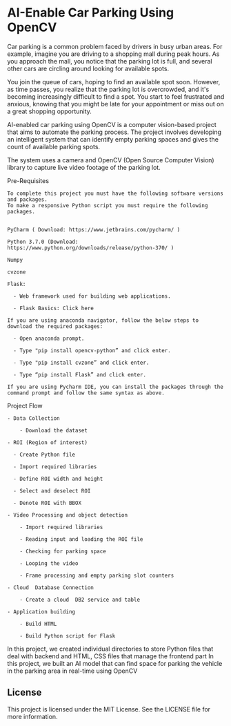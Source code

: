 # AI-Enable Car Parking Using OpenCV
Car parking is a common problem faced by drivers in busy urban areas. For example, imagine you are driving to a shopping mall during peak hours. As you approach the mall, you notice that the parking lot is full, and several other cars are circling around looking for available spots.

You join the queue of cars, hoping to find an available spot soon. However, as time passes, you realize that the parking lot is overcrowded, and it's becoming increasingly difficult to find a spot. You start to feel frustrated and anxious, knowing that you might be late for your appointment or miss out on a great shopping opportunity.

AI-enabled car parking using OpenCV is a computer vision-based project that aims to automate the parking process. The project involves developing an intelligent system that can identify empty parking spaces and gives the count of available parking spots.

The system uses a camera and OpenCV (Open Source Computer Vision) library to capture live video footage of the parking lot.

Pre-Requisites

    To complete this project you must have the following software versions and packages. 
    To make a responsive Python script you must require the following packages. 
    
    
    PyCharm ( Download: https://www.jetbrains.com/pycharm/ ) 
    
    Python 3.7.0 (Download: https://www.python.org/downloads/release/python-370/ )
    
    Numpy
    
    cvzone
    
    Flask: 
    
      - Web framework used for building web applications. 
        
      - Flask Basics: Click here 
    
    If you are using anaconda navigator, follow the below steps to download the required packages: 
    
      - Open anaconda prompt. 
        
      - Type "pip install opencv-python” and click enter. 
        
      - Type "pip install cvzone” and click enter. 
        
      - Type “pip install Flask” and click enter. 
    
    If you are using Pycharm IDE, you can install the packages through the command prompt and follow the same syntax as above.
    

Project Flow

    - Data Collection
    
        - Download the dataset
    
    - ROI (Region of interest)
    
      - Create Python file
      
      - Import required libraries
      
      - Define ROI width and height
      
      - Select and deselect ROI
      
      - Denote ROI with BBOX
    
    - Video Processing and object detection
    
        - Import required libraries
        
        - Reading input and loading the ROI file
        
        - Checking for parking space
        
        - Looping the video
        
        - Frame processing and empty parking slot counters
    
    - Cloud  Database Connection
    
        - Create a cloud  DB2 service and table
    
    - Application building
    
        - Build HTML
    
        - Build Python script for Flask
    
In this project, we created individual directories to store Python files that deal with backend and HTML, CSS files that manage the frontend part
In this project, we built an AI model that can find space for parking the vehicle in the parking area in real-time using OpenCV

## License
This project is licensed under the MIT License. See the LICENSE file for more information.
